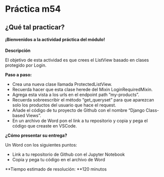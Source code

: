 # Práctica m54


## ¿Qué tal practicar?

#### ¡Bienvenidos a la actividad práctica del módulo!

**Descripción**

El objetivo de esta actividad es que crees el ListView basado en clases protegido por Login.

**Paso a paso:**

* Crea una nueva clase llamada ProtectedListView.
* Recuerda hacer que esta clase herede del Mixin LoginRequiredMixin.
* Agrega esta vista a los urls en el endpoint path ”my-products”.
* Recuerda sobreescribir el método “get_queryset” para que aparezcan solo los productos del usuario que hace el request.
* Añade el código de tu proyecto de Github con el nombre “Django Class-based Views”.
* En un archivo de Word pon el link a tu repositorio y copia y pega el código que creaste en VSCode.

**¿Cómo presentar su entrega?**

Un Word con los siguientes puntos:

* Link a tu repositorio de Github con el Jupyter Notebook
* Copia y pega tu código en el archivo de Word

**Tiempo estimado de resolución: **120 minutos

